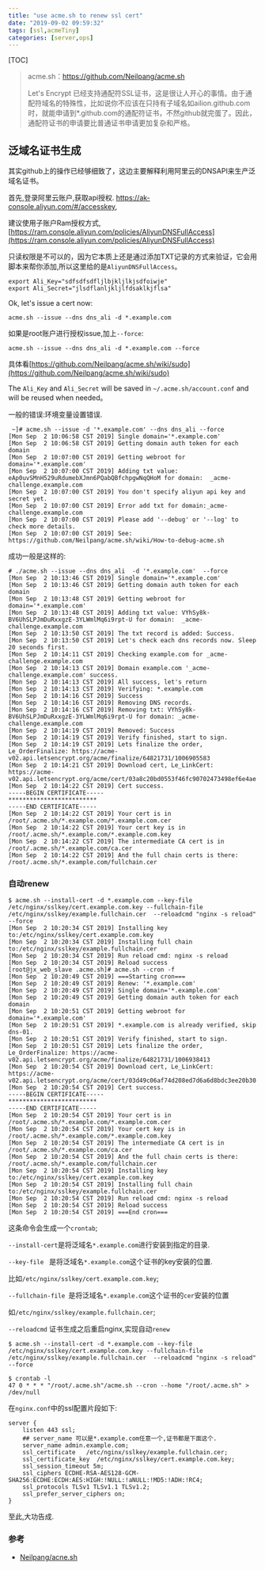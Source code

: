 ```yaml
---
title: "use acme.sh to renew ssl cert"
date: "2019-09-02 09:59:32"
tags: [ssl,acmeTiny]
categories: [server,ops]
---
```


[TOC]

>  acme.sh：https://github.com/Neilpang/acme.sh
>
> Let's Encrypt 已经支持通配符SSL证书，这是很让人开心的事情。由于通配符域名的特殊性，比如说你不应该在只持有子域名如ailion.github.com时，就能申请到*.github.com的通配符证书，不然github就完蛋了。因此，通配符证书的申请要比普通证书申请更加复杂和严格。

## 泛域名证书生成

其实github上的操作已经够细致了，这边主要解释利用阿里云的DNSAPI来生产泛域名证书。

首先,登录阿里云账户,获取api授权. https://ak-console.aliyun.com/#/accesskey, 

建议使用子账户Ram授权方式,[https://ram.console.aliyun.com/policies/AliyunDNSFullAccess](https://ram.console.aliyun.com/policies/AliyunDNSFullAccess)

只读权限是不可以的，因为它本质上还是通过添加TXT记录的方式来验证，它会用脚本来帮你添加,所以这里给的是`AliyunDNSFullAccess`。

```
export Ali_Key="sdfsdfsdfljlbjkljlkjsdfoiwje"
export Ali_Secret="jlsdflanljkljlfdsaklkjflsa"
```

Ok, let's issue a cert now:

```
acme.sh --issue --dns dns_ali -d *.example.com
```

如果是root账户进行授权issue,加上`--force`:

```
acme.sh --issue --dns dns_ali -d *.example.com --force
```

具体看[https://github.com/Neilpang/acme.sh/wiki/sudo](https://github.com/Neilpang/acme.sh/wiki/sudo)

The `Ali_Key` and `Ali_Secret` will be saved in `~/.acme.sh/account.conf` and will be reused when needed。

一般的错误:环境变量设置错误.

```
 ~]# acme.sh --issue -d '*.example.com' --dns dns_ali --force
[Mon Sep  2 10:06:58 CST 2019] Single domain='*.example.com'
[Mon Sep  2 10:06:58 CST 2019] Getting domain auth token for each domain
[Mon Sep  2 10:07:00 CST 2019] Getting webroot for domain='*.example.com'
[Mon Sep  2 10:07:00 CST 2019] Adding txt value: eAp0uvSMnH529uRdumebXJmn6PQabQBfchpgwNqQHoM for domain:  _acme-challenge.example.com
[Mon Sep  2 10:07:00 CST 2019] You don't specify aliyun api key and secret yet.
[Mon Sep  2 10:07:00 CST 2019] Error add txt for domain:_acme-challenge.example.com
[Mon Sep  2 10:07:00 CST 2019] Please add '--debug' or '--log' to check more details.
[Mon Sep  2 10:07:00 CST 2019] See: https://github.com/Neilpang/acme.sh/wiki/How-to-debug-acme.sh
```

成功一般是这样的:

```
# ./acme.sh --issue --dns dns_ali  -d '*.example.com'  --force
[Mon Sep  2 10:13:46 CST 2019] Single domain='*.example.com'
[Mon Sep  2 10:13:46 CST 2019] Getting domain auth token for each domain
[Mon Sep  2 10:13:48 CST 2019] Getting webroot for domain='*.example.com'
[Mon Sep  2 10:13:48 CST 2019] Adding txt value: VYhSy8k-BV6UhSLPJmDuRxxgzE-3YLWmlMq6i9rpt-U for domain:  _acme-challenge.example.com
[Mon Sep  2 10:13:50 CST 2019] The txt record is added: Success.
[Mon Sep  2 10:13:50 CST 2019] Let's check each dns records now. Sleep 20 seconds first.
[Mon Sep  2 10:14:11 CST 2019] Checking example.com for _acme-challenge.example.com
[Mon Sep  2 10:14:13 CST 2019] Domain example.com '_acme-challenge.example.com' success.
[Mon Sep  2 10:14:13 CST 2019] All success, let's return
[Mon Sep  2 10:14:13 CST 2019] Verifying: *.example.com
[Mon Sep  2 10:14:16 CST 2019] Success
[Mon Sep  2 10:14:16 CST 2019] Removing DNS records.
[Mon Sep  2 10:14:16 CST 2019] Removing txt: VYhSy8k-BV6UhSLPJmDuRxxgzE-3YLWmlMq6i9rpt-U for domain: _acme-challenge.example.com
[Mon Sep  2 10:14:19 CST 2019] Removed: Success
[Mon Sep  2 10:14:19 CST 2019] Verify finished, start to sign.
[Mon Sep  2 10:14:19 CST 2019] Lets finalize the order, Le_OrderFinalize: https://acme-v02.api.letsencrypt.org/acme/finalize/64821731/1006905583
[Mon Sep  2 10:14:21 CST 2019] Download cert, Le_LinkCert: https://acme-v02.api.letsencrypt.org/acme/cert/03a8c20bd0553f46fc90702473498ef6e4ae
[Mon Sep  2 10:14:22 CST 2019] Cert success.
-----BEGIN CERTIFICATE-----
*************************
-----END CERTIFICATE-----
[Mon Sep  2 10:14:22 CST 2019] Your cert is in  /root/.acme.sh/*.example.com/*.example.com.cer 
[Mon Sep  2 10:14:22 CST 2019] Your cert key is in  /root/.acme.sh/*.example.com/*.example.com.key 
[Mon Sep  2 10:14:22 CST 2019] The intermediate CA cert is in  /root/.acme.sh/*.example.com/ca.cer 
[Mon Sep  2 10:14:22 CST 2019] And the full chain certs is there:  /root/.acme.sh/*.example.com/fullchain.cer
```

### 自动renew

```
$ acme.sh --install-cert -d *.example.com --key-file  /etc/nginx/sslkey/cert.example.com.key --fullchain-file /etc/nginx/sslkey/example.fullchain.cer  --reloadcmd "nginx -s reload" --force
[Mon Sep  2 10:20:34 CST 2019] Installing key to:/etc/nginx/sslkey/cert.example.com.key
[Mon Sep  2 10:20:34 CST 2019] Installing full chain to:/etc/nginx/sslkey/example.fullchain.cer
[Mon Sep  2 10:20:34 CST 2019] Run reload cmd: nginx -s reload
[Mon Sep  2 10:20:34 CST 2019] Reload success
[root@jx_web_slave .acme.sh]# acme.sh --cron -f
[Mon Sep  2 10:20:49 CST 2019] ===Starting cron===
[Mon Sep  2 10:20:49 CST 2019] Renew: '*.example.com'
[Mon Sep  2 10:20:49 CST 2019] Single domain='*.example.com'
[Mon Sep  2 10:20:49 CST 2019] Getting domain auth token for each domain
[Mon Sep  2 10:20:51 CST 2019] Getting webroot for domain='*.example.com'
[Mon Sep  2 10:20:51 CST 2019] *.example.com is already verified, skip dns-01.
[Mon Sep  2 10:20:51 CST 2019] Verify finished, start to sign.
[Mon Sep  2 10:20:51 CST 2019] Lets finalize the order, Le_OrderFinalize: https://acme-v02.api.letsencrypt.org/acme/finalize/64821731/1006938413
[Mon Sep  2 10:20:54 CST 2019] Download cert, Le_LinkCert: https://acme-v02.api.letsencrypt.org/acme/cert/03d49c06af74d208ed7d6a6d8bdc3ee20b30
[Mon Sep  2 10:20:54 CST 2019] Cert success.
-----BEGIN CERTIFICATE-----
*************************
-----END CERTIFICATE-----
[Mon Sep  2 10:20:54 CST 2019] Your cert is in  /root/.acme.sh/*.example.com/*.example.com.cer 
[Mon Sep  2 10:20:54 CST 2019] Your cert key is in  /root/.acme.sh/*.example.com/*.example.com.key 
[Mon Sep  2 10:20:54 CST 2019] The intermediate CA cert is in  /root/.acme.sh/*.example.com/ca.cer 
[Mon Sep  2 10:20:54 CST 2019] And the full chain certs is there:  /root/.acme.sh/*.example.com/fullchain.cer 
[Mon Sep  2 10:20:54 CST 2019] Installing key to:/etc/nginx/sslkey/cert.example.com.key
[Mon Sep  2 10:20:54 CST 2019] Installing full chain to:/etc/nginx/sslkey/example.fullchain.cer
[Mon Sep  2 10:20:54 CST 2019] Run reload cmd: nginx -s reload
[Mon Sep  2 10:20:54 CST 2019] Reload success
[Mon Sep  2 10:20:54 CST 2019] ===End cron===
```

这条命令会生成一个`crontab`;

`--install-cert`是将泛域名`*.example.com`进行安装到指定的目录.

`--key-file ` 是将泛域名`*.example.com`这个证书的key安装的位置.

比如`/etc/nginx/sslkey/cert.example.com.key`;

`--fullchain-file `是将泛域名`*.example.com`这个证书的`cer`安装的位置

如`/etc/nginx/sslkey/example.fullchain.cer`;

`--reloadcmd` 证书生成之后重启nginx,实现自动`renew`

```
$ acme.sh --install-cert -d *.example.com --key-file  /etc/nginx/sslkey/cert.example.com.key --fullchain-file /etc/nginx/sslkey/example.fullchain.cer  --reloadcmd "nginx -s reload" --force

$ crontab -l
47 0 * * * "/root/.acme.sh"/acme.sh --cron --home "/root/.acme.sh" > /dev/null
```

在`nginx.conf`中的ssl配置片段如下:

```
server {
	listen 443 ssl;
	## server_name 可以是*.example.com任意一个,证书都是下面这个.
	server_name admin.example.com;
	ssl_certificate   /etc/nginx/sslkey/example.fullchain.cer;
	ssl_certificate_key  /etc/nginx/sslkey/cert.example.com.key;
	ssl_session_timeout 5m;
	ssl_ciphers ECDHE-RSA-AES128-GCM-SHA256:ECDHE:ECDH:AES:HIGH:!NULL:!aNULL:!MD5:!ADH:!RC4;
	ssl_protocols TLSv1 TLSv1.1 TLSv1.2;
	ssl_prefer_server_ciphers on;
}
```

至此,大功告成.

### 参考

- [Neilpang/acne.sh](https://github.com/Neilpang/acme.sh)

